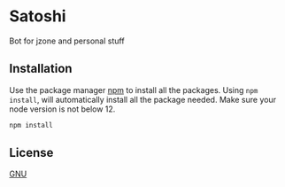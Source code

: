# Satoshi

Bot for jzone and personal stuff



## Installation

Use the package manager [npm](https://npmjs.com) to install all the packages. Using `npm install`, will automatically install all the package needed. Make sure your node version is not below 12.

```bash
npm install
```


## License
[GNU](https://choosealicense.com/licenses/gpl-3.0/)
